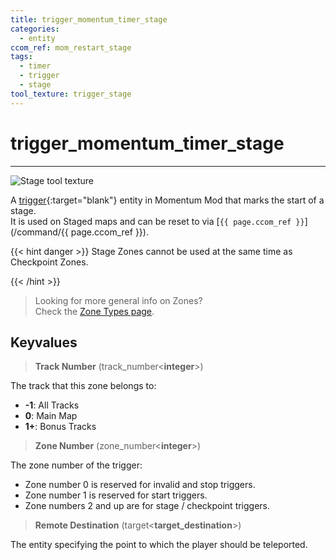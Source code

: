 ```yaml
---
title: trigger_momentum_timer_stage
categories:
  - entity
ccom_ref: mom_restart_stage
tags:
  - timer
  - trigger
  - stage
tool_texture: trigger_stage
---
```


# trigger_momentum_timer_stage

---

![Stage tool texture](/images/trigger_momentum_timer_stage/stage.jpg)

A [trigger](https://developer.valvesoftware.com/wiki/Triggers){:target="blank"} entity in Momentum Mod that marks the start of a stage.  
It is used on Staged maps and can be reset to via [`{{ page.ccom_ref }}`](/command/{{ page.ccom_ref }}).

{{< hint danger >}}
Stage Zones cannot be used at the same time as Checkpoint Zones.

{{< /hint >}}
> Looking for more general info on Zones?  
> Check the [Zone Types page](/guide/zone-types/).

## Keyvalues

> **Track Number** (track_number&lt;**integer**&gt;)

The track that this zone belongs to:

- **-1**: All Tracks
- **0**: Main Map
- **1+**: Bonus Tracks

> **Zone Number** (zone_number&lt;**integer**&gt;)

The zone number of the trigger:

- Zone number 0 is reserved for invalid and stop triggers.
- Zone number 1 is reserved for start triggers.
- Zone numbers 2 and up are for stage / checkpoint triggers.

> **Remote Destination** (target&lt;**target_destination**&gt;)

The entity specifying the point to which the player should be teleported.

